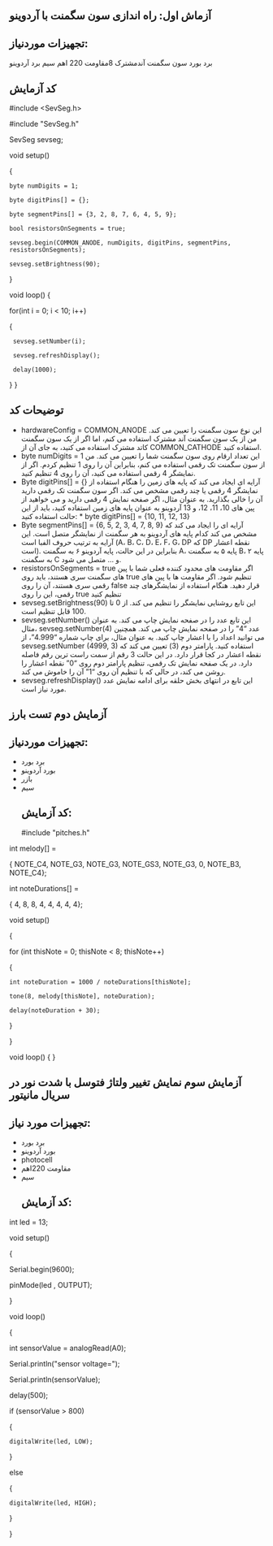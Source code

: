 ## آزماش اول: راه اندازی سون سگمنت با آردوینو
## تجهیزات موردنیاز:
برد بورد
سون سگمنت آندمشترک
8مقاومت 220 اهم
سیم
برد آردوینو
## کد آزمایش
#include <SevSeg.h>

#include "SevSeg.h"

SevSeg sevseg;
 
void setup()

{

    byte numDigits = 1;
    
    byte digitPins[] = {};                                                                                                      
   
    byte segmentPins[] = {3, 2, 8, 7, 6, 4, 5, 9};
    
    bool resistorsOnSegments = true;
   
    sevseg.begin(COMMON_ANODE, numDigits, digitPins, segmentPins, resistorsOnSegments);
   
    sevseg.setBrightness(90);
}
 
void loop()
{ 
  
   for(int i = 0; i < 10; i++)
   
   {
   
     sevseg.setNumber(i);
   
     sevseg.refreshDisplay(); 
    
     delay(1000);
   }
}
## توضیحات کد
 * hardwareConfig = COMMON_ANODE
 این نوع سون سگمنت را تعیین می کند. من از یک سون سگمنت آند مشترک استفاده می کنم، اما اگر از یک سون سگمنت کاتد مشترک استفاده می کنید، به جای آن از COMMON_CATHODE استفاده کنید.
* byte numDigits = 1
 این تعداد ارقام روی سون سگمنت شما را تعیین می کند. من از سون سگمنت تک رقمی استفاده می کنم، بنابراین آن را روی 1 تنظیم کردم. اگر از نمایشگر 4 رقمی استفاده می کنید، آن را روی 4 تنظیم کنید.
* Byte digitPins[] = {}
 آرایه ای ایجاد می کند که پایه های زمین را هنگام استفاده از نمایشگر 4 رقمی یا چند رقمی مشخص می کند. اگر سون سگمنت تک رقمی دارید آن را خالی بگذارید. به عنوان مثال، اگر صفحه نمایش 4 رقمی دارید و می خواهید از پین های 10، 11، 12، و 13 آردوینو به عنوان پایه های زمین استفاده کنید، باید از این حالت استفاده کنید: * byte digitPins[] = {10, 11, 12, 13}
* Byte segmentPins[] = {6, 5, 2, 3, 4, 7, 8, 9} 
 آرایه ای را ایجاد می کند که مشخص می کند کدام پایه های آردوینو به هر سگمنت از نمایشگر متصل است. این آرایه به ترتیب حروف الفبا است (A، B، C، D، E، F، G، DP که DP نقطه اعشار است). بنابراین در این حالت، پایه آردوینو ۶ به سگمنت A، پایه ۵ به سگمنت B، پایه ۲ به سگمنت C و … متصل می شود.
* resistorsOnSegments = true
 اگر مقاومت های محدود کننده فعلی شما با پین های سگمنت سری هستند، باید روی true تنظیم شود. اگر مقاومت ها با پین های رقمی سری هستند، آن را روی false قرار دهید. هنگام استفاده از نمایشگرهای چند رقمی، این را روی true تنظیم کنید
* sevseg.setBrightness(90) 
 این تابع روشنایی نمایشگر را تنظیم می کند. از 0 تا 100 قابل تنظیم است.
* sevseg.setNumber() 
 این تابع عدد را در صفحه نمایش چاپ می کند. به عنوان مثال، sevseg.setNumber(4) عدد “4” را در صفحه نمایش چاپ می کند. همچنین می توانید اعداد را با اعشار چاپ کنید. به عنوان مثال، برای چاپ شماره “4.999”، از sevseg.setNumber (4999, 3) استفاده کنید. پارامتر دوم (3) تعیین می کند که نقطه اعشار در کجا قرار دارد. در این حالت 3 رقم از سمت راست ترین رقم فاصله دارد. در یک صفحه نمایش تک رقمی، تنظیم پارامتر دوم روی “0” نقطه اعشار را روشن می کند، در حالی که با تنظیم آن روی “1” آن را خاموش می کند.
* sevseg.refreshDisplay() 
 این تابع در انتهای بخش حلقه برای ادامه نمایش عدد مورد نیاز است.
## آزمایش دوم تست بارز
## تجهیزات موردنیاز:
* برد بورد
* بورد آردوینو
* بازر
* سیم
  ## کد آزمایش:
  #include "pitches.h"
  
int melody[] =

{  NOTE_C4, NOTE_G3, NOTE_G3, NOTE_GS3, NOTE_G3, 0, NOTE_B3, NOTE_C4};

int noteDurations[] =

{  4, 8, 8, 4, 4, 4, 4, 4};

void setup()

{

  for (int thisNote = 0; thisNote < 8; thisNote++)
  
  {
  
    int noteDuration = 1000 / noteDurations[thisNote];
    
    tone(8, melody[thisNote], noteDuration);
    
    delay(noteDuration + 30);
  
  }
  
}


void loop() {
}
## آزمایش سوم نمایش تغییر ولتاژ فتوسل با شدت نور در سریال مانیتور
## تجهیزات مورد نیاز:
* برد بورد
* بورد آردوینو
* photocell
* مقاومت 220اهم
* سیم
  ## کد آزمایش:
  
int led = 13;

void setup() 

{
  
  Serial.begin(9600);
 
  pinMode(led , OUTPUT);

}

void loop()

{

  int sensorValue = analogRead(A0);
 
  Serial.println("sensor voltage=");
  
  Serial.println(sensorValue);
  
  delay(500);

  if (sensorValue > 800)
  
  {
  
    digitalWrite(led, LOW);
  
  }
 
  else
 
  {
  
    digitalWrite(led, HIGH);
  
  }

}
 

